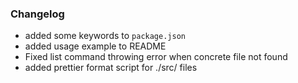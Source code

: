 ### Changelog

- added some keywords to `package.json`
- added usage example to README
- Fixed list command throwing error when concrete file not found
- added prettier format script for ./src/ files